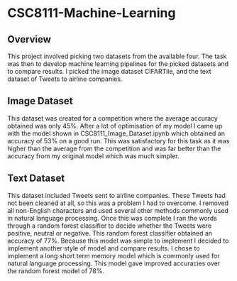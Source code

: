# CSC8111-Machine-Learning
## Overview
This project involved picking two datasets from the available four.
The task was then to develop machine learning pipelines for the picked datasets and to compare results.
I picked the image dataset CIFARTile, and the text dataset of Tweets to airline companies.
## Image Dataset
This dataset was created for a competition where the average accuracy obtained was only 45%.
After a lot of optimisation of my model I came up with the model shown in CSC8111_Image_Dataset.ipynb which obtained an accuracy of 53% on a good run.
This was satisfactory for this task as it was higher than the average from the competition and was far better than the accuracy from my original model which was much simpler.
## Text Dataset
This dataset included Tweets sent to airline companies.
These Tweets had not been cleaned at all, so this was a problem I had to overcome.
I removed all non-English characters and used several other methods commonly used in natural language processing.
Once this was complete I ran the words through a random forest classifier to decide whether the Tweets were positive, neutral or negative.
This random forest classifier obtained an accuracy of 77%.
Because this model was simple to implement I decided to implement another style of model and compare results.
I chose to implement a long short term memory model which is commonly used for natural language processing.
This model gave improved accuracies over the random forest model of 78%.
